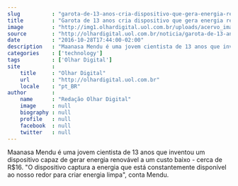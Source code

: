 ```yaml
---
slug          : "garota-de-13-anos-cria-dispositivo-que-gera-energia-renovavel-por-rs-16"
title         : "Garota de 13 anos cria dispositivo que gera energia renovável por R$ 16"
image         : "http://img1.olhardigital.uol.com.br/uploads/acervo_imagens/2016/10/20161028173750_660_420.jpg"
source        : "http://olhardigital.uol.com.br/noticia/garota-de-13-anos-cria-dispositivo-que-gera-energia-renovavel-por-r-16/63490"
date          : "2016-10-28T17:44:00-02:00"
description   : "Maanasa Mendu é uma jovem cientista de 13 anos que inventou um dispositivo capaz de gerar energia renovável a um custo baixo - cerca de R$16. 'O dispositivo captura a energia que está constantemente disponível ao nosso redor para criar energia limpa', conta Mendu."
categories    : ['technology']
tags          : ['Olhar Digital']
site          :
    title     : "Olhar Digital"
    url       : "http://olhardigital.uol.com.br"
    locale    : "pt_BR"
author        :
    name      : "Redação Olhar Digital"
    image     : null
    biography : null
    profile   : null
    facebook  : null
    twitter   : null
---
```


Maanasa Mendu é uma jovem cientista de 13 anos que inventou um dispositivo capaz de gerar energia renovável a um custo baixo - cerca de R$16. "O dispositivo captura a energia que está constantemente disponível ao nosso redor para criar energia limpa", conta Mendu.
